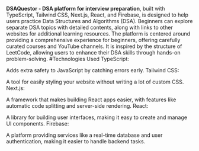 <b>DSAQuestor - DSA platform for interview preparation</b>, built with TypeScript, Tailwind CSS, Next.js, React, and Firebase, is designed to help users practice Data Structures and Algorithms (DSA). Beginners can explore separate DSA topics with detailed contents, along with links to other websites for additional learning resources. The platform is centered around providing a comprehensive experience for beginners, offering carefully curated courses and YouTube channels. It is inspired by the structure of LeetCode, allowing users to enhance their DSA skills through hands-on problem-solving. 
#Technologies Used
TypeScript:

Adds extra safety to JavaScript by catching errors early.
Tailwind CSS:

A tool for easily styling your website without writing a lot of custom CSS.
Next.js:

A framework that makes building React apps easier, with features like automatic code splitting and server-side rendering.
React:

A library for building user interfaces, making it easy to create and manage UI components.
Firebase:

A platform providing services like a real-time database and user authentication, making it easier to handle backend tasks.
